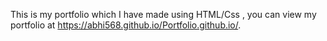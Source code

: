 This is my portfolio which I have made using HTML/Css , you can view my portfolio at https://abhi568.github.io/Portfolio.github.io/.
